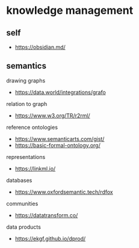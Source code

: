# knowledge management

## self

- https://obsidian.md/


## semantics

drawing graphs
- https://data.world/integrations/grafo

relation to graph
- https://www.w3.org/TR/r2rml/


reference ontologies

- https://www.semanticarts.com/gist/
- https://basic-formal-ontology.org/

representations

- https://linkml.io/

databases
- https://www.oxfordsemantic.tech/rdfox


communities

- https://datatransform.co/

data products

- https://ekgf.github.io/dprod/
